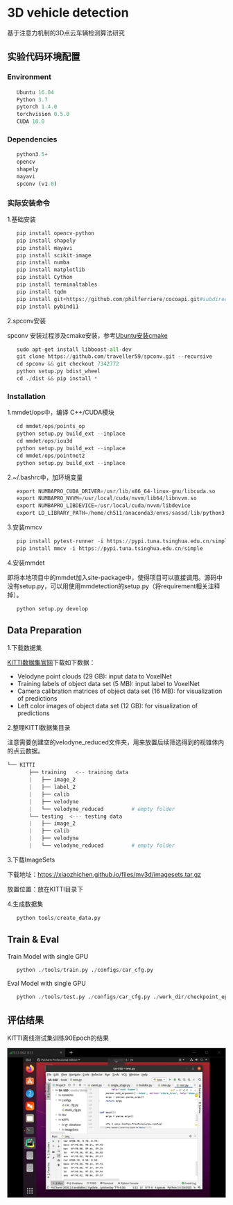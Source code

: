 # 3D vehicle detection
基于注意力机制的3D点云车辆检测算法研究
## 实验代码环境配置
### Environment
```python
   Ubuntu 16.04
   Python 3.7
   pytorch 1.4.0
   torchvision 0.5.0
   CUDA 10.0
```
### Dependencies
```python
   python3.5+
   opencv
   shapely
   mayavi
   spconv (v1.0)
```
### 实际安装命令
1.基础安装
```python
   pip install opencv-python
   pip install shapely
   pip install mayavi
   pip install scikit-image
   pip install numba
   pip install matplotlib
   pip install Cython
   pip install terminaltables
   pip install tqdm
   pip install git+https://github.com/philferriere/cocoapi.git#subdirectory=PythonAPI
   pip install pybind11 
```
2.spconv安装

spconv 安装过程涉及cmake安装，参考[Ubuntu安装cmake](https://blog.csdn.net/weixin_38362784/article/details/109532934)
```python
   sudo apt-get install libboost-all-dev
   git clone https://github.com/traveller59/spconv.git --recursive
   cd spconv && git checkout 7342772
   python setup.py bdist_wheel
   cd ./dist && pip install *
```
### Installation
1.mmdet/ops中，编译 C++/CUDA模块
```python
   cd mmdet/ops/points_op
   python setup.py build_ext --inplace
   cd mmdet/ops/iou3d
   python setup.py build_ext --inplace
   cd mmdet/ops/pointnet2
   python setup.py build_ext --inplace
```
2.~/.bashrc中，加环境变量
```python
   export NUMBAPRO_CUDA_DRIVER=/usr/lib/x86_64-linux-gnu/libcuda.so
   export NUMBAPRO_NVVM=/usr/local/cuda/nvvm/lib64/libnvvm.so
   export NUMBAPRO_LIBDEVICE=/usr/local/cuda/nvvm/libdevice
   export LD_LIBRARY_PATH=/home/ch511/anaconda3/envs/sassd/lib/python3.7/site-packages/spconv;
```
3.安装mmcv
```python
   pip install pytest-runner -i https://pypi.tuna.tsinghua.edu.cn/simple
   pip install mmcv -i https://pypi.tuna.tsinghua.edu.cn/simple
```
4.安装mmdet

即将本地项目中的mmdet加入site-package中，使得项目可以直接调用。源码中没有setup.py，可以用使用mmdetection的setup.py（将requirement相关注释掉）。
```python
   python setup.py develop
```
## Data Preparation
1.下载数据集

[KITTI数据集官网](http://www.cvlibs.net/datasets/kitti/eval_object.php?obj_benchmark=3d)下载如下数据：
- Velodyne point clouds (29 GB): input data to VoxelNet
- Training labels of object data set (5 MB): input label to VoxelNet
- Camera calibration matrices of object data set (16 MB): for visualization of predictions
- Left color images of object data set (12 GB): for visualization of predictions

2.整理KITTI数据集目录

注意需要创建空的velodyne_reduced文件夹，用来放置后续筛选得到的视锥体内的点云数据。
```python
└── KITTI
       ├── training   <-- training data
       |   ├── image_2
       |   ├── label_2
       |   ├── calib 
       |   ├── velodyne
       |   └── velodyne_reduced			# empty folder
       └── testing  <--- testing data
       |   ├── image_2
       |   ├── calib
       |   ├── velodyne
       |   └── velodyne_reduced			# empty folder
```
3.下载ImageSets

下载地址：https://xiaozhichen.github.io/files/mv3d/imagesets.tar.gz

放置位置：放在KITTI目录下

4.生成数据集
```python
   python tools/create_data.py
```
## Train & Eval
Train Model with single GPU
```python
   python ./tools/train.py ./configs/car_cfg.py
```
Eval Model with single GPU
```python
   python ./tools/test.py ./configs/car_cfg.py ./work_dir/checkpoint_epoch_90.pth 
```
## 评估结果
KITTI离线测试集训练90Epoch的结果

![图](https://github.com/CSUST-Dsc/3D-object-detection/blob/main/picture.png)




